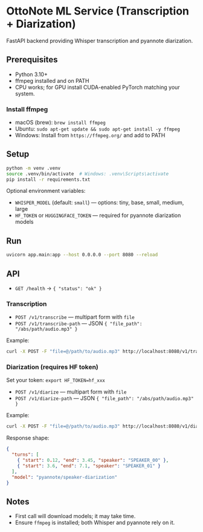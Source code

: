 # OttoNote ML Service (Transcription + Diarization)

FastAPI backend providing Whisper transcription and pyannote diarization.

## Prerequisites

- Python 3.10+
- ffmpeg installed and on PATH
- CPU works; for GPU install CUDA-enabled PyTorch matching your system.

### Install ffmpeg

- macOS (brew): `brew install ffmpeg`
- Ubuntu: `sudo apt-get update && sudo apt-get install -y ffmpeg`
- Windows: Install from `https://ffmpeg.org/` and add to PATH

## Setup

```bash
python -m venv .venv
source .venv/bin/activate  # Windows: .venv\Scripts\activate
pip install -r requirements.txt
```

Optional environment variables:

- `WHISPER_MODEL` (default: `small`) — options: tiny, base, small, medium, large
- `HF_TOKEN` or `HUGGINGFACE_TOKEN` — required for pyannote diarization models

## Run

```bash
uvicorn app.main:app --host 0.0.0.0 --port 8080 --reload
```

## API

- `GET /health` → `{ "status": "ok" }`

### Transcription

- `POST /v1/transcribe` — multipart form with `file`
- `POST /v1/transcribe-path` — JSON `{ "file_path": "/abs/path/audio.mp3" }`

Example:

```bash
curl -X POST -F "file=@/path/to/audio.mp3" http://localhost:8080/v1/transcribe
```

### Diarization (requires HF token)

Set your token: `export HF_TOKEN=hf_xxx`

- `POST /v1/diarize` — multipart form with `file`
- `POST /v1/diarize-path` — JSON `{ "file_path": "/abs/path/audio.mp3" }`

Example:

```bash
curl -X POST -F "file=@/path/to/audio.mp3" http://localhost:8080/v1/diarize
```

Response shape:

```json
{
  "turns": [
    { "start": 0.12, "end": 3.45, "speaker": "SPEAKER_00" },
    { "start": 3.6, "end": 7.1, "speaker": "SPEAKER_01" }
  ],
  "model": "pyannote/speaker-diarization"
}
```

## Notes

- First call will download models; it may take time.
- Ensure `ffmpeg` is installed; both Whisper and pyannote rely on it.